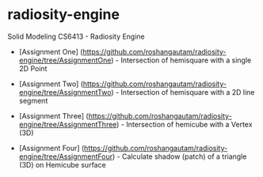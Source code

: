 # radiosity-engine
Solid Modeling CS6413 - Radiosity Engine

- [Assignment One] (https://github.com/roshangautam/radiosity-engine/tree/AssignmentOne) - Intersection of hemisquare with a single 2D Point

- [Assignment Two] (https://github.com/roshangautam/radiosity-engine/tree/AssignmentTwo) - Intersection of hemisquare with a 2D line segment

- [Assignment Three] (https://github.com/roshangautam/radiosity-engine/tree/AssignmentThree) - Intersection of hemicube with a Vertex (3D)

- [Assignment Four] (https://github.com/roshangautam/radiosity-engine/tree/AssignmentFour) - Calculate shadow (patch) of a triangle (3D) on Hemicube surface

